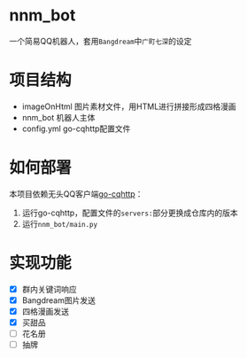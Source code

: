 # nnm_bot

一个简易QQ机器人，套用`Bangdream`中`广町七深`的设定

# 项目结构

+ imageOnHtml 图片素材文件，用HTML进行拼接形成四格漫画
+ nnm_bot 机器人主体
+ config.yml go-cqhttp配置文件

# 如何部署

本项目依赖无头QQ客户端[go-cqhttp](https://github.com/Mrs4s/go-cqhttp)：
1. 运行go-cqhttp，配置文件的`servers:`部分更换成仓库内的版本
2. 运行`nnm_bot/main.py`

# 实现功能

- [x] 群内关键词响应
- [x] Bangdream图片发送
- [x] 四格漫画发送
- [x] 买甜品
- [ ] 花名册
- [ ] 抽牌
